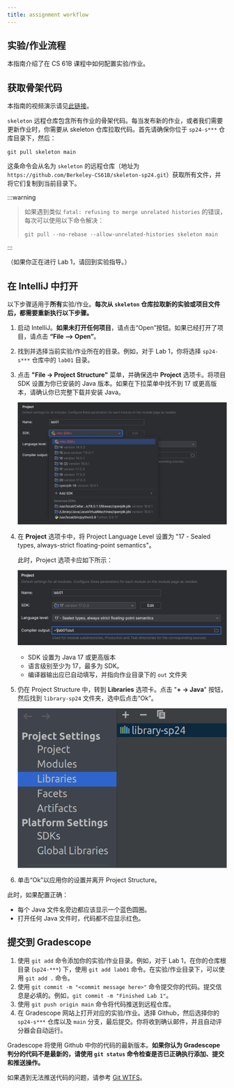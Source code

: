 ```yaml
---
title: assignment workflow
---
```


## 实验/作业流程

本指南介绍了在 CS 61B 课程中如何配置实验/作业。

## 获取骨架代码

本指南的视频演示请见[此链接](https://www.youtube.com/watch?v=tABtNcN5y0A)。

`skeleton` 远程仓库包含所有作业的骨架代码。每当发布新的作业，或者我们需要更新作业时，你需要从 skeleton 仓库拉取代码。首先请确保你位于 `sp24-s***` 仓库目录下，然后：

```shell
git pull skeleton main
```

这条命令会从名为 `skeleton` 的远程仓库（地址为 `https://github.com/Berkeley-CS61B/skeleton-sp24.git`）获取所有文件，并将它们复制到当前目录下。

:::warning
> 如果遇到类似 `fatal: refusing to merge unrelated histories` 的错误，每次可以使用以下命令解决：
>
> ```shell
> git pull --no-rebase --allow-unrelated-histories skeleton main
> ```
:::

（如果你正在进行 Lab 1，请回到实验指导。）

## 在 IntelliJ 中打开

以下步骤适用于**所有**实验/作业。**每次从 `skeleton` 仓库拉取新的实验或项目文件后，都需要重新执行以下步骤。**

1.  启动 IntelliJ。**如果未打开任何项目**，请点击“Open”按钮。如果已经打开了项目，请点击 **“File --> Open”**。

2.  找到并选择当前实验/作业所在的目录。例如，对于 Lab 1，你将选择 `sp24-s***` 仓库中的 `lab01` 目录。

3.  点击 **"File -> Project Structure"** 菜单，并确保选中 **Project** 选项卡。将项目 SDK 设置为你已安装的 Java 版本。如果在下拉菜单中找不到 17 或更高版本，请确认你已完整下载并安装 Java。

    ![select-jdk](/img/cs61b/select_jdk.png)

4.  在 **Project** 选项卡中，将 Project Language Level 设置为 "17 - Sealed types, always-strict floating-point semantics"。

    此时，Project 选项卡应如下所示：

    ![project](/img/cs61b/project_structure_settings.png)
    -   SDK 设置为 Java 17 或更高版本
    -   语言级别至少为 17，最多为 SDK。
    -   编译器输出应已自动填写，并指向作业目录下的 `out` 文件夹

5.  仍在 Project Structure 中，转到 **Libraries** 选项卡。点击 "**+ -> Java**" 按钮，然后找到 `library-sp24` 文件夹，选中后点击“Ok”。

    ![select-libraries](/img/cs61b/select_libraries.png)

6.  单击“Ok”以应用你的设置并离开 Project Structure。

此时，如果配置正确：

-   每个 Java 文件名旁边都应该显示一个蓝色圆圈。
-   打开任何 Java 文件时，代码都不应显示红色。

## 提交到 Gradescope

1.  使用 `git add` 命令添加你的实验/作业目录。例如，对于 Lab 1，在你的仓库根目录 (`sp24-***`) 下，使用 `git add lab01` 命令。在实验/作业目录下，可以使用 `git add .` 命令。
2.  使用 `git commit -m "<commit message here>"` 命令提交你的代码。提交信息是必填的。例如，`git commit -m "Finished Lab 1"`。
3.  使用 `git push origin main` 命令将代码推送到远程仓库。
4.  在 Gradescope 网站上打开对应的实验/作业。选择 Github，然后选择你的 `sp24-s***` 仓库以及 `main` 分支，最后提交。你将收到确认邮件，并且自动评分器会自动运行。

Gradescope 将使用 Github 中你的代码的最新版本。**如果你认为 Gradescope 判分的代码不是最新的，请使用 `git status` 命令检查是否已正确执行添加、提交和推送操作。**

如果遇到无法推送代码的问题，请参考 [Git WTFS](../git/wtfs.md)。
